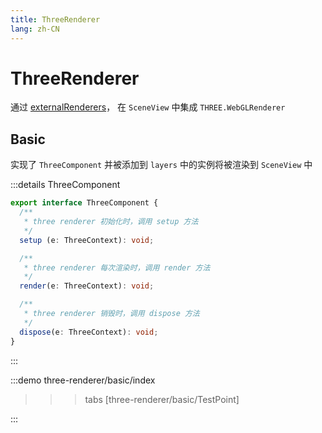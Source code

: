 ```yaml
--- 
title: ThreeRenderer
lang: zh-CN
---
```


# ThreeRenderer

通过 [externalRenderers](https://developers.arcgis.com/javascript/latest/api-reference/esri-views-3d-externalRenderers.html)， 在 `SceneView` 中集成 `THREE.WebGLRenderer`


## Basic

实现了 `ThreeComponent` 并被添加到 `layers` 中的实例将被渲染到 `SceneView` 中

:::details ThreeComponent
```ts
export interface ThreeComponent {
  /**
   * three renderer 初始化时，调用 setup 方法
   */
  setup (e: ThreeContext): void;

  /**
   * three renderer 每次渲染时，调用 render 方法
   */
  render(e: ThreeContext): void;

  /**
   * three renderer 销毁时，调用 dispose 方法
   */
  dispose(e: ThreeContext): void;
}
```
:::

:::demo 
three-renderer/basic/index
>>>tabs
[three-renderer/basic/TestPoint]
>>>
:::
